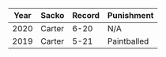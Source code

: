 Year|Sacko|Record|Punishment
----|-----|------|----------
2020|Carter|6-20|N/A
2019|Carter|5-21|Paintballed
